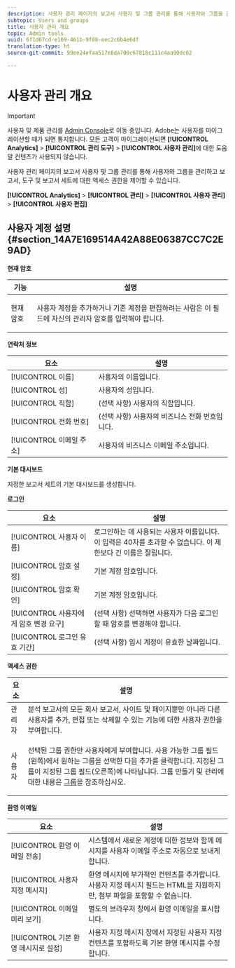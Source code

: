 ```yaml
---
description: 사용자 관리 페이지의 보고서 사용자 및 그룹 관리를 통해 사용자와 그룹을 관리하고 보고서, 도구 및 보고서 세트에 대한 액세스 권한을 제어할 수 있습니다.
subtopic: Users and groups
title: 사용자 관리 개요
topic: Admin tools
uuid: 6f1d67cd-e169-461b-9f08-eec2c6b4e6df
translation-type: ht
source-git-commit: 99ee24efaa517e8da700c67818c111c4aa90dc02

---
```



# 사용자 관리 개요

>[!IMPORTANT]
>
>사용자 및 제품 관리를 [Admin Console](https://helpx.adobe.com/kr/enterprise/using/admin-console.html)로 이동 중입니다. Adobe는 사용자를 마이그레이션할 때가 되면 통지합니다. 모든 고객이 마이그레이션되면 **[!UICONTROL Analytics]** > **[!UICONTROL 관리 도구]** > **[!UICONTROL 사용자 관리]**&#x200B;에 대한 도움말 컨텐츠가 사용되지 않습니다.

사용자 관리 페이지의 보고서 사용자 및 그룹 관리를 통해 사용자와 그룹을 관리하고 보고서, 도구 및 보고서 세트에 대한 액세스 권한을 제어할 수 있습니다.

**[!UICONTROL Analytics]** > **[!UICONTROL 관리]** > **[!UICONTROL 사용자 관리]** > **[!UICONTROL 사용자 편집]**

## 사용자 계정 설명 {#section_14A7E169514A42A88E06387CC7C2E9AD}

**현재 암호**

<table id="table_91D1FD20C4C1411292252364328677AF"> 
 <thead> 
  <tr> 
   <th colname="col1" class="entry"> 기능 </th> 
   <th colname="col2" class="entry"> 설명 </th> 
  </tr> 
 </thead>
 <tbody> 
  <tr> 
   <td colname="col1"> 현재 암호 </td> 
   <td colname="col2"> <p>사용자 계정을 추가하거나 기존 계정을 편집하려는 사람은 이 필드에 자신의 관리자 암호를 입력해야 합니다. </p> </td> 
  </tr> 
 </tbody> 
</table>

**연락처 정보**

| 요소 | 설명 |
|---|---|
| [!UICONTROL 이름] | 사용자의 이름입니다. |
| [!UICONTROL 성] | 사용자의 성입니다. |
| [!UICONTROL 직함] | (선택 사항) 사용자의 직함입니다. |
| [!UICONTROL 전화 번호] | (선택 사항) 사용자의 비즈니스 전화 번호입니다. |
| [!UICONTROL 이메일 주소] | 사용자의 비즈니스 이메일 주소입니다. |

**기본 대시보드**

지정한 보고서 세트의 기본 대시보드를 생성합니다.

**로그인**

| 요소 | 설명 |
|---|---|
| [!UICONTROL 사용자 이름] | 로그인하는 데 사용되는 사용자 이름입니다. 이 입력은 40자를 초과할 수 없습니다. 이 제한보다 긴 이름은 잘립니다. |
| [!UICONTROL 암호 설정] | 기본 계정 암호입니다. |
| [!UICONTROL 암호 확인] | 기본 계정 암호입니다. |
| [!UICONTROL 사용자에게 암호 변경 요구] | (선택 사항) 선택하면 사용자가 다음 로그인할 때 암호를 변경해야 합니다. |
| [!UICONTROL 로그인 유효 기간] | (선택 사항) 임시 계정이 유효한 날짜입니다. |

**액세스 권한**

<table id="table_5CAF9AAAE7E648B4887CEB7D682292F2"> 
 <thead> 
  <tr> 
   <th colname="col1" class="entry"> 요소 </th> 
   <th colname="col2" class="entry"> 설명 </th> 
  </tr> 
 </thead>
 <tbody> 
  <tr> 
   <td colname="col1"> <span class="wintitle"> 관리자</span> </td> 
   <td colname="col2"> 분석 보고서의 모든 회사 보고서, 사이트 및 페이지뿐만 아니라 다른 사용자를 추가, 편집 또는 삭제할 수 있는 기능에 대한 사용자 권한을 부여합니다. </td> 
  </tr> 
  <tr> 
   <td colname="col1"> <span class="wintitle"> 사용자</span> </td> 
   <td colname="col2"> <p> 선택된 그룹 권한만 사용자에게 부여합니다. <span class="uicontrol">사용 가능한 그룹</span> 필드(왼쪽)에서 원하는 그룹을 선택한 다음 <span class="uicontrol">추가</span>를 클릭합니다. 지정된 그룹이 <span class="uicontrol">지정된 그룹</span> 필드(오른쪽)에 나타납니다. 그룹 만들기 및 관리에 대한 내용은 <a href="/help/admin/user-management2/c-user-groups/groups.md">그룹</a>을 참조하십시오. </p> </td> 
  </tr> 
 </tbody> 
</table>

**환영 이메일**

| 요소 | 설명 |
|---|---|
| [!UICONTROL 환영 이메일 전송] | 시스템에서 새로운 계정에 대한 정보와 함께 메시지를 사용자 이메일 주소로 자동으로 보내게 합니다. |
| [!UICONTROL 사용자 지정 메시지] | 환영 메시지에 부가적인 컨텐츠를 추가합니다. 사용자 지정 메시지 필드는 HTML을 지원하지만, 첨부 파일을 포함할 수 없습니다. |
| [!UICONTROL 이메일 미리 보기] | 별도의 브라우저 창에서 환영 이메일을 표시합니다. |
| [!UICONTROL 기본 환영 메시지로 설정] | 사용자 지정 메시지 창에서 지정된 사용자 지정 컨텐츠를 포함하도록 기본 환영 메시지를 수정합니다. |

